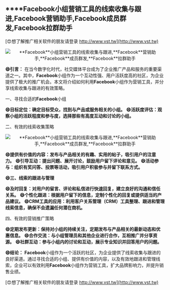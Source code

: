 ## ****Facebook**小组营销工具的线索收集与跟进,**Facebook**营销助手,**Facebook**成员群发,**Facebook**拉群助手**

[😍想了解推广相关软件的朋友请登录 http://www.vst.tw](http://www.vst.tw)

 <center><img src="https://vst.tw/MP4/tuiguang/png/0.png" alt="**Facebook**小组营销工具的线索收集与跟进,**Facebook**营销助手,**Facebook**成员群发,**Facebook**拉群助手"></center>

**😄引言：**
在当今数字化时代，社交媒体平台成为了企业推广产品和服务的重要渠道之一。其中，**Facebook**小组作为一个互动性强、用户活跃度高的社区，为企业提供了极大的推广机会。本文将介绍如何利用**Facebook**小组作为营销工具，并分享线索收集与跟进的有效策略。

一、寻找合适的**Facebook**小组

**😄目标定位：确定目标受众，找到与产品或服务相关的小组。**
**😄活跃度评估：观察小组的活跃程度和参与度，选择那些有高度互动和讨论的小组。**

二、有效的线索收集策略

 <center><img src="https://vst.tw/MP4/tuiguang/png/8.png" alt="**Facebook**小组营销工具的线索收集与跟进,**Facebook**营销助手,**Facebook**成员群发,**Facebook**拉群助手"></center>

**😄提供有价值的内容：发布与产品相关的有趣、实用的帖子，吸引用户的注意力。**
**😄引导互动：提出问题、展开讨论，鼓励用户留下评论和意见。**
**😄活动参与：组织有奖问答、投票等活动，吸引用户积极参与并留下联系方式。**

**😄三、线索的跟进与管理**

**😄及时回复：对用户的留言、评论和私信进行快速回复，建立良好的沟通和信任关系。**
**😄个性化跟进：根据用户留下的信息，定制个性化的回复或提供适当的产品建议。**
**😄CRM工具的应用：利用客户关系管理（CRM）工具整理、跟进和管理线索信息，确保不会遗漏任何潜在商机。**

四、有效的营销推广策略

**😄定期发布更新：保持对小组的持续关注，定期发布与产品相关的最新动态和优惠信息。**
**😄合作交流：与小组管理员和其他企业进行合作，互相推广并分享资源。**
**😄社群互动：参与小组内的讨论和互动，展示专业知识并回答用户的问题。**

**😄结论：**
**Facebook**小组作为一个活跃的社区，为企业提供了线索收集与跟进的良好渠道。通过寻找合适的小组、提供有价值的内容，以及有效地跟进和管理线索，企业可以有效利用**Facebook**小组作为营销工具，扩大品牌影响力，并提升销售业绩。

[😍想了解推广相关软件的朋友请登录 http://www.vst.tw](http://www.vst.tw)



